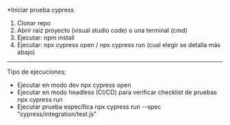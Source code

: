 *Iniciar prueba cypress
1) Clonar repo
2) Abrir raíz proyecto (visual studio code) o una terminal (cmd)
3) Ejecutar:
  npm install
3) Ejecutar:
   npx cypress open / npx cypress run (cual elegir se detalla más abajo)

******
Tipo de ejecuciones:
* Ejecutar en modo dev
npx cypress open
* Ejecutar en modo headless (CI/CD) para verificar checklist de pruebas
npx cypress run
* Ejecutar prueba específica
  npx cypress run --spec "cypress/integration/test.js"
